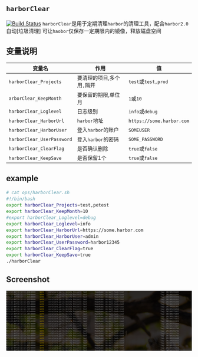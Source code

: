 
## `harborClear` 
[![Build Status](https://app.travis-ci.com/YouCD/harborClear.svg?branch=master)](https://app.travis-ci.com/YouCD/harborClear)
`harborClear`是用于定期清理`harbor`的清理工具，配合`harbor2.0` 自动[垃圾清理] 可让`haobor`仅保存一定期限内的镜像，释放磁盘空间

## 变量说明

|变量名|作用|值|
|---|---|---|
|`harborClear_Projects`|要清理的项目,多个用`,`隔开|`test`或`test,prod`|
|`arborClear_KeepMonth`|要保留的期限,单位月|`1`或`10`|
|`harborClear_Loglevel`|日志级别|`info`或`debug`|
|`harborClear_HarborUrl`|`harbor`地址|`https://some.harbor.com`|
|`harborClear_HarborUser`|登入`harbor`的账户|`SOMEUSER`|
|`harborClear_UserPassword`|登入`harbor`的密码|`SOME_PASSWORD`|
|`harborClear_ClearFlag`|是否确认删除|`true`或`false`|
|`harborClear_KeepSave`|是否保留1个|`true`或`false`|



## example

```sh
# cat ops/harborClear.sh 
#!/bin/bash
export harborClear_Projects=test,petest
export harborClear_KeepMonth=10
#export harborClear_Loglevel=debug
export harborClear_Loglevel=info
export harborClear_HarborUrl=https://some.harbor.com
export harborClear_HarborUser=admin
export harborClear_UserPassword=harbor12345
export harborClear_ClearFlag=true
export harborClear_KeepSave=true
./harborClear

```

## Screenshot
![2021-12-04-163241_1377x446_scrot](./doc/image/2021-12-04-163241_1377x446_scrot.png)
